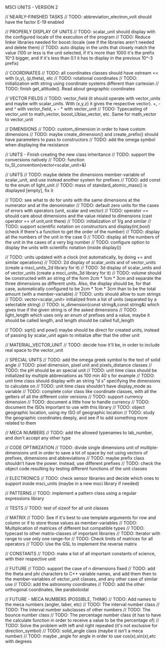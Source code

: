 MSCI UNITS - VERSION 2

// NEARLY-FINISHED TASKS
// TODO: abbreviation_electron_volt should have the factor E-19 enabled

// PROPERLY DISPLAY OF UNITS
// TODO: scalar_unit should display with the configured locale of the execution of the program
// TODO: Reduce linker libraries needed for boost::locale (see if the libraries aren't needed and delete them)
// TODO: auto display in the units that closely match the value (100 or less is the unit selected, if it's more than 1000 it's the prefix 10^3 bigger, and if it's less than 0.1 it has to display in the previous 10^-3 prefix)

// COORDINATES
// TODO: all coordinates classes should have ostream << with (x,y), (p,theta), etc
// TODO: rotational coordinates
// TODO: initialization with string using coordinate systems different than cartesian
// TODO: finish get_altitude(). Read about geographic coordinates

// VECTOR FIELDS
// TODO: vector_field (it should operate with vector_units and maybe with scalar_units. With (x,y,z) it gives the respective vector). +, - and ^ with vector_field, + - * with vector_unit
// TODO: Typecasting of vector_unit to math_vector, boost_Ublas_vector, etc. Same for math_vector to vector_unit

// DIMENSIONS
// TODO: custom_dimension in order to have custom dimensions
// TODO: maybe create_dimension() and create_prefix() should have parameters to pass to constructors
// TODO: add the omega symbol when displaying the resistance

// UNITS - Finish creating the new class inheritance
// TODO: support the conversions natively
// TODO: function to_SI_convention(vector<scalar_unit>&)

// UNITS
// TODO: maybe delete the dimensions member-variable of scalar_unit, and use instead another system for prefixes
// TODO: add const to the enum of light_unit
// TODO: mass of standard_atomic_mass() is displayed [empty], fix it

// TODO: see what to do for units with the same dimensions at the numerator and at the denominator
// TODO: default zero units for the cases of errors with operators (unit, scalar and vector)
// TODO: operator == should care about dimensions and the value related to dimensions (cast operator == of unit,unit there)
// TODO: initialization of 1/g and similar
// TODO: support scientific notation on constructors and display(int,bool) (check if there's a function to get the order of the number)
// TODO: display all the numbers of the unit in the case 0
// TODO: display all the numbers of the unit in the cases of a very big number
// TODO: configure option to display the units with scientific notation (inside display())

// TODO: units updated with a clock (not automatically, by doing += and similar operations)
// TODO: 2d display of scalar_units and of vector_units (create a msci_units_2d library for it)
// TODO: 3d display of scalar_units and of vector_units (create a msci_units_3d library for it)
// TODO: volume should be constructed with an string of the form 2cm * 1cm * 3cm and separate the three dimensions as different units. Also, the display should be, for that case, automatically configured to be 2cm * 1cm * 3cm than to be the total amount (with a member-variable)
// TODO: units should allow to sum strings
// TODO: vector<scalar_unit> initialized from a list of units (separated by a selectable string)
// TODO: is_dimension(const string&,const string&) which gives true if the given string is of the asked dimensions
// TODO: light_length which uses only an enum of prefixes and a value, maybe it should be called length, and length should be called full_length

// TODO: sqrt() and pow() maybe should be direct for created units, instead of passing by scalar_unit again to initialize after that the other unit

// MATERIAL_VECTOR_UNIT
// TODO: decide how it'll be, in order to include real space to the vector_unit

// SPECIAL UNITS
// TODO: add the omega greek symbol to the text of solid angle
// TODO: pixel dimension, pixel unit and pixels_distance classes
// TODO: the pH should be an special unit
// TODO: unit time class should be initialized by multiple abbreviations as 100 min 40 s for example
// TODO: unit time class should display with an string "d s" specifying the dimensions to calculate on
// TODO: unit time class shouldn't have display_mode as variable
// TODO: complete color class like coordinate classes, with all the getters of all the different color versions
// TODO: support currency dimension
// TODO: document a little how to handle currency
// TODO: document the ISOs important to use with this library
// TODO: object geographic location, using my ISO of geographic location
// TODO: study the geographic coordinates deeply, and see if to add something more related to them

// MECA NUMBERS
// TODO: add the allowed typenames to lab_number, and don't accept any other type

// CODE OPTIMIZATION
// TODO: divide single dimensions unit of multiple-dimensions unit in order to save a lot of space by not using vectors of prefixes, dimensions and abbreviations
// TODO: maybe prefix class shouldn't have the power. Instead, use different prefixes
// TODO: check the object code resulting by testing different functions of the unit classes

// ELECTRONICS
// TODO: check sensor libraries and decide which ones to support inside msci_units (maybe in a new msci library if needed)

// PATTERNS
// TODO: implement a pattern class using a regular expressions library

// TESTS
// TODO: test of sizeof for all unit classes

// MATRIX
// TODO: See if it's best to use template arguments for row and column or if to store those values as member-variables
// TODO: Multiplication of matrices of different but compatible types
// TODO: typecast to other matrix-classes of important libraries
// TODO: Iterator with range to use only one range-for
// TODO: Check limits of matrices for all operators
// TODO: Use the GSL to implement the reverse matrix

// CONSTANTS
// TODO: make a list of all important constants of science, with their respective unit

// FUTURE
// TODO: support the case of n dimensions fixed
// TODO: add the theta and phi characters to C++ variable names, and add them then to the member-variables of vector_unit classes, and any other case of similar use
// TODO: add the astronomy coordinates
// TODO: add the other orthogonal coordinates, like paraboloidal

// FUTURE - MECA NUMBERS (POSSIBLE, THINK)
// TODO: Add names to the meca numbers (angler, laber, etc)
// TODO: The interval number class
// TODO: The interval number subclasses of other numbers
// TODO: The bounce number class
// TODO: The percentage number class (it has to have the calculate function in order to receive a value to be the percentage of)
// TODO: Solve the problem with left and right repeated (it's not exclusive for direction_symbol)
// TODO: solid_angle class (maybe it isn't a meca number)
// TODO: maybe _angle for angle in order to use cos(x),sin(x),etc with degrees
